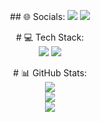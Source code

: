 <p align="center">
  ## 🌐 Socials:
  <a href="https://linkedin.com/in/hasanmertkoc0"><img src="https://img.shields.io/badge/LinkedIn-%230077B5.svg?logo=linkedin&logoColor=white"></a>
  <a href="https://x.com/mertofacts"><img src="https://img.shields.io/badge/X-black.svg?logo=X&logoColor=white"></a>
</p>

<p align="center">
  # 💻 Tech Stack:
  <br>
  <img src="https://img.shields.io/badge/c%23-%23239120.svg?style=for-the-badge&logo=csharp&logoColor=white">
  <img src="https://img.shields.io/badge/c++-%2300599C.svg?style=for-the-badge&logo=c%2B%2B&logoColor=white">
  <!-- Diğer teknoloji ikonlarınızı buraya ekleyin -->
</p>

<p align="center">
  # 📊 GitHub Stats:
  <br>
  <img src="https://github-readme-stats.vercel.app/api?username=mertokocum&theme=default&hide_border=false&include_all_commits=true&count_private=true"><br/>
  <img src="https://github-readme-streak-stats.herokuapp.com/?user=mertokocum&theme=default&hide_border=false"><br/>
  <img src="https://github-readme-stats.vercel.app/api/top-langs/?username=mertokocum&theme=default&hide_border=false&include_all_commits=true&count_private=true&layout=compact">
</p>
